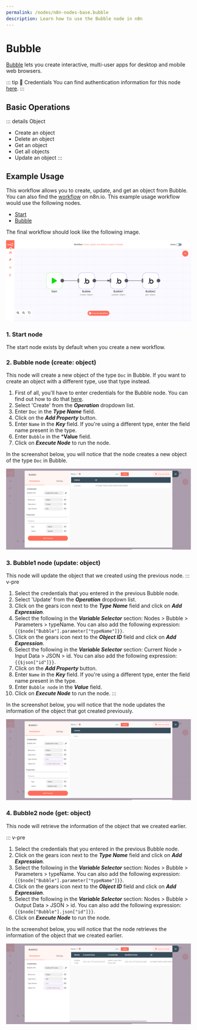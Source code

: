 ```yaml
---
permalink: /nodes/n8n-nodes-base.bubble
description: Learn how to use the Bubble node in n8n
---
```


# Bubble

[Bubble](https://www.bubble.io/) lets you create interactive, multi-user apps for desktop and mobile web browsers.

::: tip 🔑 Credentials
You can find authentication information for this node [here](../../../credentials/Bubble/README.md).
:::

## Basic Operations

::: details Object
- Create an object
- Delete an object
- Get an object
- Get all objects
- Update an object
:::

## Example Usage

This workflow allows you to create, update, and get an object from Bubble. You can also find the [workflow](https://n8n.io/workflows/1041) on n8n.io. This example usage workflow would use the following nodes.
- [Start](../../core-nodes/Start/README.md)
- [Bubble]()

The final workflow should look like the following image.

![A workflow with the Bubble node](./workflow.png)

### 1. Start node

The start node exists by default when you create a new workflow.

### 2. Bubble node (create: object)

This node will create a new object of the type `Doc` in Bubble. If you want to create an object with a different type, use that type instead.

1. First of all, you'll have to enter credentials for the Bubble node. You can find out how to do that [here](../../../credentials/Bubble/README.md).
2. Select 'Create' from the ***Operation*** dropdown list.
3. Enter `Doc` in the ***Type Name*** field.
4. Click on the ***Add Property*** button.
5. Enter `Name` in the ***Key*** field. If you're using a different type, enter the field name present in the type.
6. Enter `Bubble` in the ***Value** field.
7. Click on ***Execute Node*** to run the node.

In the screenshot below, you will notice that the node creates a new object of the type `Doc` in Bubble.

![Using the Bubble node to create a new object](./Bubble_node.png)


### 3. Bubble1 node (update: object)

This node will update the object that we created using the previous node.
::: v-pre
1. Select the credentials that you entered in the previous Bubble node.
2. Select 'Update' from the ***Operation*** dropdown list.
3. Click on the gears icon next to the ***Type Name*** field and click on ***Add Expression***.
4. Select the following in the ***Variable Selector*** section: Nodes > Bubble > Parameters > typeName. You can also add the following expression: `{{$node["Bubble"].parameter["typeName"]}}`.
5. Click on the gears icon next to the ***Object ID*** field and click on ***Add Expression***.
6. Select the following in the ***Variable Selector*** section: Current Node > Input Data > JSON > id. You can also add the following expression: `{{$json["id"]}}`.
6. Click on the ***Add Property*** button.
7. Enter `Name` in the ***Key*** field. If you're using a different type, enter the field name present in the type.
8. Enter `Bubble node` in the ***Value*** field.
9. Click on ***Execute Node*** to run the node.
:::

In the screenshot below, you will notice that the node updates the information of the object that got created previously.

![Using the Bubble node to update the information of an object](./Bubble1_node.png)

### 4. Bubble2 node (get: object)

This node will retrieve the information of the object that we created earlier.

::: v-pre
1. Select the credentials that you entered in the previous Bubble node.
2. Click on the gears icon next to the ***Type Name*** field and click on ***Add Expression***.
3. Select the following in the ***Variable Selector*** section: Nodes > Bubble > Parameters > typeName. You can also add the following expression: `{{$node["Bubble"].parameter["typeName"]}}`.
4. Click on the gears icon next to the ***Object ID*** field and click on ***Add Expression***.
5. Select the following in the ***Variable Selector*** section: Nodes > Bubble > Output Data > JSON > id. You can also add the following expression: `{{$node["Bubble"].json["id"]}}`.
6. Click on ***Execute Node*** to run the node.

In the screenshot below, you will notice that the node retrieves the information of the object that we created earlier.

![Using the Bubble node to retrieve the information of an object](./Bubble2_node.png)

